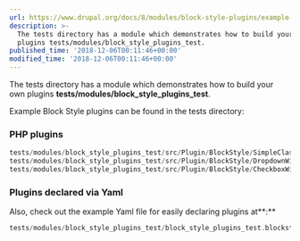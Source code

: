 ```yaml
---
url: https://www.drupal.org/docs/8/modules/block-style-plugins/example-plugins
description: >-
  The tests directory has a module which demonstrates how to build your own
  plugins tests/modules/block_style_plugins_test.
published_time: '2018-12-06T00:11:46+00:00'
modified_time: '2018-12-06T00:11:46+00:00'
---
```

The tests directory has a module which demonstrates how to build your own plugins **tests/modules/block\_style\_plugins\_test**.

Example Block Style plugins can be found in the tests directory:

### PHP plugins

```php
tests/modules/block_style_plugins_test/src/Plugin/BlockStyle/SimpleClass.php
tests/modules/block_style_plugins_test/src/Plugin/BlockStyle/DropdownWithInclude.php
tests/modules/block_style_plugins_test/src/Plugin/BlockStyle/CheckboxWithExclude.php
```

### Plugins declared via Yaml

Also, check out the example Yaml file for easily declaring plugins at**:**

```php
tests/modules/block_style_plugins_test/block_style_plugins_test.blockstyle.yml
```
